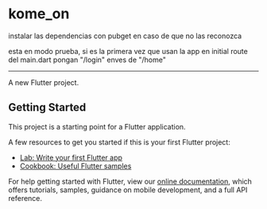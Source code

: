 # kome_on

instalar las dependencias con pubget en caso de que no las reconozca

esta en modo prueba, si es la primera vez que usan la app en initial route del main.dart pongan "/login" enves de "/home"








------------------------------------------------------------------------------------
A new Flutter project.

## Getting Started

This project is a starting point for a Flutter application.

A few resources to get you started if this is your first Flutter project:

- [Lab: Write your first Flutter app](https://flutter.dev/docs/get-started/codelab)
- [Cookbook: Useful Flutter samples](https://flutter.dev/docs/cookbook)

For help getting started with Flutter, view our
[online documentation](https://flutter.dev/docs), which offers tutorials,
samples, guidance on mobile development, and a full API reference.
